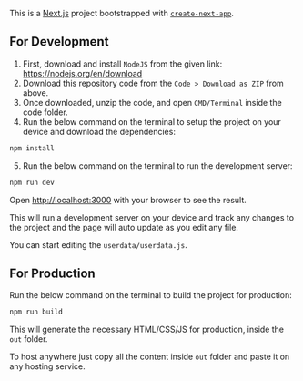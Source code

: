 This is a [Next.js](https://nextjs.org/) project bootstrapped with [`create-next-app`](https://github.com/vercel/next.js/tree/canary/packages/create-next-app).

## For Development

1. First, download and install `NodeJS` from the given link: https://nodejs.org/en/download
2. Download this repository code from the `Code > Download as ZIP` from above.
3. Once downloaded, unzip the code, and open `CMD/Terminal` inside the code folder.
4. Run the below command on the terminal to setup the project on your device and download the dependencies:

```bash
npm install
```

5. Run the below command on the terminal to run the development server:

```bash
npm run dev
```

Open [http://localhost:3000](http://localhost:3000) with your browser to see the result.

This will run a development server on your device and track any changes to the project and the page will auto update as you edit any file.

You can start editing the `userdata/userdata.js`.

## For Production

Run the below command on the terminal to build the project for production:

```bash
npm run build
```

This will generate the necessary HTML/CSS/JS for production, inside the `out` folder.

To host anywhere just copy all the content inside `out` folder and paste it on any hosting service.

